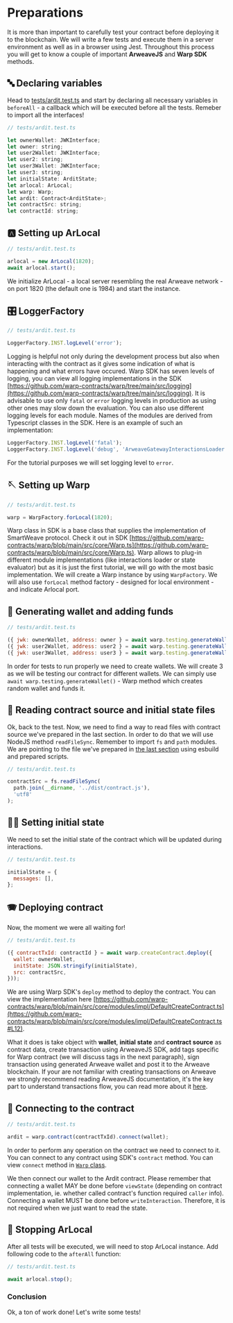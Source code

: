 # Preparations

It is more than important to carefully test your contract before deploying it to the blockchain. We will write a few tests and execute them in a server environment as well as in a browser using Jest. Throughout this process you will get to know a couple of important **ArweaveJS** and **Warp SDK** methods.

## 🔤 Declaring variables

Head to [tests/ardit.test.ts](https://github.com/warp-contracts/academy/tree/main/warp-academy-pst/challenge/tests/contract.test.ts) and start by declaring all necessary variables in `beforeAll` - a callback which will be executed before all the tests. Remeber to import all the interfaces!

```js
// tests/ardit.test.ts

let ownerWallet: JWKInterface;
let owner: string;
let user2Wallet: JWKInterface;
let user2: string;
let user3Wallet: JWKInterface;
let user3: string;
let initialState: ArditState;
let arlocal: ArLocal;
let warp: Warp;
let ardit: Contract<ArditState>;
let contractSrc: string;
let contractId: string;
```

## 🅰️ Setting up ArLocal

```js
// tests/ardit.test.ts

arlocal = new ArLocal(1820);
await arlocal.start();
```

We initialize ArLocal - a local server resembling the real Arweave network - on port 1820 (the default one is 1984) and start the instance.

## 🎛️ LoggerFactory

```js
// tests/ardit.test.ts

LoggerFactory.INST.logLevel('error');
```

Logging is helpful not only during the development process but also when interacting with the contract as it gives some indication of what is happening and what errors have occured. Warp SDK has seven levels of logging, you can view all logging implementations in the SDK [https://github.com/warp-contracts/warp/tree/main/src/logging](https://github.com/warp-contracts/warp/tree/main/src/logging). It is advisable to use only `fatal` or `error` logging levels in production as using other ones may slow down the evaluation. You can also use different logging levels for each module. Names of the modules are derived from Typescript classes in the SDK. Here is an example of such an implementation:

```js
LoggerFactory.INST.logLevel('fatal');
LoggerFactory.INST.logLevel('debug', 'ArweaveGatewayInteractionsLoader');
```

For the tutorial purposes we will set logging level to `error`.

## 🪡 Setting up Warp

```js
// tests/ardit.test.ts

warp = WarpFactory.forLocal(1820);
```

Warp class in SDK is a base class that supplies the implementation of SmartWeave protocol. Check it out in SDK [https://github.com/warp-contracts/warp/blob/main/src/core/Warp.ts](https://github.com/warp-contracts/warp/blob/main/src/core/Warp.ts). Warp allows to plug-in different module implementations (like interactions loader or state evaluator) but as it is just the first tutorial, we will go with the most basic implementation. We will create a Warp instance by using `WarpFactory`. We will also use `forLocal` method factory - designed for local environment - and indicate Arlocal port.

## 👛 Generating wallet and adding funds

```js
// tests/ardit.test.ts

({ jwk: ownerWallet, address: owner } = await warp.testing.generateWallet());
({ jwk: user2Wallet, address: user2 } = await warp.testing.generateWallet());
({ jwk: user3Wallet, address: user3 } = await warp.testing.generateWallet());
```

In order for tests to run properly we need to create wallets. We will create 3 as we will be testing our contract for different wallets. We can simply use `await warp.testing.generateWallet()` - Warp method which creates random wallet and funds it.

## 📰 Reading contract source and initial state files

Ok, back to the test. Now, we need to find a way to read files with contract source we've prepared in the last section. In order to do that we will use NodeJS method `readFileSync`. Remember to import `fs` and `path` modules. We are pointing to the file we've prepared in [the last section](../writing-pst-contract/contract-source#-bundling-contract) using esbuild and prepared scripts.

```js
// tests/ardit.test.ts

contractSrc = fs.readFileSync(
  path.join(__dirname, '../dist/contract.js'),
  'utf8'
);
```

## ✍🏻 Setting initial state

We need to set the initial state of the contract which will be updated during interactions.

```js
// tests/ardit.test.ts

initialState = {
  messages: [],
};
```

## 🪗 Deploying contract

Now, the moment we were all waiting for!

```js
// tests/ardit.test.ts

({ contractTxId: contractId } = await warp.createContract.deploy({
  wallet: ownerWallet,
  initState: JSON.stringify(initialState),
  src: contractSrc,
}));
```

We are using Warp SDK's `deploy` method to deploy the contract. You can view the implementation here [https://github.com/warp-contracts/warp/blob/main/src/core/modules/impl/DefaultCreateContract.ts](https://github.com/warp-contracts/warp/blob/main/src/core/modules/impl/DefaultCreateContract.ts#L12).

What it does is take object with **wallet**, **initial state** and **contract source** as contract data, create transaction using ArweaveJS SDK, add tags specific for Warp contract (we will discuss tags in the next paragraph), sign transaction using generated Arweave wallet and post it to the Arweave blockchain. If your are not familiar with creating transactions on Arweave we strongly recommend reading ArweaveJS documentation, it's the key part to understand transactions flow, you can read more about it [here](https://github.com/ArweaveTeam/arweave-js#transactions).

## 🔌 Connecting to the contract

```js
// tests/ardit.test.ts

ardit = warp.contract(contractTxId).connect(wallet);
```

In order to perform any operation on the contract we need to connect to it. You can connect to any contract using SDK's `contract` method. You can view `connect` method in [`Warp` class](https://github.com/warp-contracts/warp/blob/main/src/core/Warp.ts#L47).

We then connect our wallet to the Ardit contract. Please remember that connecting a wallet MAY be done before `viewState` (depending on contract implementation, ie. whether called contract's function required `caller` info). Connecting a wallet MUST be done before `writeInteraction`. Therefore, it is not required when we just want to read the state.

## 🛑 Stopping ArLocal

After all tests will be executed, we will need to stop ArLocal instance. Add following code to the `afterAll` function:

```js
// tests/ardit.test.ts

await arlocal.stop();
```

### Conclusion

Ok, a ton of work done! Let's write some tests!
